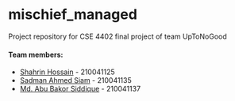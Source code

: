 # mischief_managed
Project repository for CSE 4402 final project of team UpToNoGood

#### Team members:
- [Shahrin Hossain](https://github.com/ShahrinHossain) - 210041125
- [Sadman Ahmed Siam](https://github.com/Sadman7890) - 210041135
- [Md. Abu Bakor Siddique](https://github.com/AbDhrubo) - 210041137 
